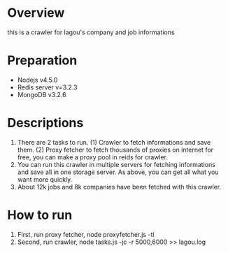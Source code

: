 # Overview #
this is a crawler for lagou's company and job informations

# Preparation #
* Nodejs v4.5.0
* Redis server v=3.2.3
* MongoDB v3.2.6

# Descriptions #
1. There are 2 tasks to run. 
  (1) Crawler to fetch informations and save them. 
  (2) Proxy fetcher to fetch thousands of proxies on internet for free, you can make 
      a proxy pool in reids for crawler.
2. You can run this crawler in multiple servers for fetching informations
   and save all in one storage server. As above, you can get all what you
   want more quickly.
3. About 12k jobs and 8k companies have been fetched with this crawler.

# How to run #
1. First, run proxy fetcher, node proxyfetcher.js -tl
2. Second, run crawler, node tasks.js -jc -r 5000,6000 >> lagou.log
